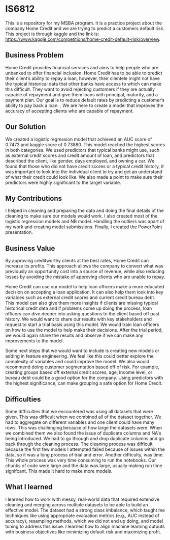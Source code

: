 # IS6812
This is a repository for my MSBA program. It is a practice project about the company Home Credit and we are trying to predict a customers default risk. This project is through kaggle and the link is: https://www.kaggle.com/competitions/home-credit-default-risk/overview. 

## Business Problem
Home Credit provides financial services and aims to help people who are unbanked to offer financial inclusion. Home Credit has to be able to predict their client’s ability to repay a loan, however, their clientele might not have the typical historical data that other banks have access to which can make this difficult. They want to avoid rejecting customers if they are actually capable of repayment and give them loans with principal, maturity, and a payment plan. Our goal is to reduce default rates by predicting a customer’s ability to pay back a loan. . We are here to create a model that improves the accuracy of accepting clients who are capable of repayment.

## Our Solution
We created a logistic regression model that achieved an AUC score of 0.7473 and kaggle score of 0.73880. This model reached the highest scores in both categories. We used predictors that typical banks might use, such as external credit scores and credit amount of loan, and predictors that described the client, like gender, days employed, and owning a car. We found that those who did not have credit scores or a typical credit history, it was important to look into the individual client to try and get an understand of what their credit could look like. We also made a point to make sure their predictors were highly significant to the target variable. 

## My Contributions
I helped in cleaning and preparing the data and doing the final details of the cleaning to make sure our models would work. I also created most of the logistic regression models and NB model. Handling the outliers was apart of my work and creating model submissions. Finally, I created the PowerPoint presentation. 

## Business Value
By approving creditworthy clients at the best rates, Home Credit can increase its profits. This approach allows the company to convert what was previously an opportunity cost into a source of revenue, while also reducing losses by avoiding the mistake of approving clients who are unable to repay.

Home Credit can use our model to help loan officers make a more educated decision on accepting a loan application. It can also help them look into key variables such as external credit scores and current credit bureau debt. This model can also give them more insights if clients are missing typical historical credit data and if problems come up doing the process, loan officers can dive deeper into asking questions to the client based off past history. We would want to share our results with key stakeholders and request to start a trial basis using this model. We would train loan officers on how to use the model to help make their decisions. After the trial period, we would again share the results and observe if we can make any improvements to the model.

Some next steps that we would want to include is creating new models or adding in feature engineering. We feel like this could better explore the complexity of variables and could improve the model. We also would recommend doing customer segmentation based off of risk. For example, creating groups based off external credit scores, age, income level, or bureau debt could be a good option for the company. Using predictors with the highest significance, can make grouping a safe option for Home Credit. 

## Difficulties 
Some difficulties that we encountered was using all datasets that were given. This was difficult when we combined all of the dataset together. We had to aggregate on different variables and one client could have many rows. This was challenging because of how large the datasets were. When we combined them we also found the issue of duplicate columns and NA's being introduced. We had to go through and drop duplicate columns and go back through the cleaning process. The cleaning process was difficult because the first few models I attempted failed because of issues within the data, so it was a long process of trial and error. Another difficulty, was time. This whole process was very time consuming to run the notebooks. Our chunks of code were large and the data was large, usually making run time signifcant. This made it hard to make more models.

## What I learned
I learned how to work with messy, real-world data that required extensive cleaning and merging across multiple datasets to be able to build an effective model. The dataset had a strong class imbalance, which taught me techniques like using appropriate evaluation metrics (e.g., AUC instead of accuracy), resampling methods, which we did not end up doing, and model tuning to address this issue. I learned how to align machine learning outputs with business objectives like minimizing default risk and maximizing profit.
